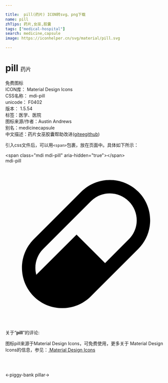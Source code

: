 ```yaml
---

title:  pill(药片) ICON转svg、png下载
name: pill
zhTips: 药片,女巫,胶囊
tags: ["medical-hospital"]
search: medicine,capsule
image: https://iconhelper.cn/svg/material/pill.svg

---
```


# pill  <small style="font-size: 60%;font-weight: 100">药片</small>


<div class="detail-page">
<p>
<span><span class="badge-success badge">免费图标</span> </span>
<br/>
<span>
ICON库：
<span class="badge-secondary badge">Material Design Icons</span> 
</span>
<br/>
<span>
CSS名称：
<span class="badge-secondary badge">mdi-pill</span> 
</span>
<br/>
<span>
unicode：
<span class="badge-secondary badge">F0402</span> 
<copy-btn content='F0402' btn-title=""></copy-btn>
<copy-btn :content='String.fromCodePoint(parseInt("F0402", 16))' btn-title="复制U"></copy-btn>
</span>
<br/>
<span>
版本：
<span class="badge-secondary badge">1.5.54</span> 
</span><br/><span>标签：<span class="badge-light badge"><router-link to="/tags/medical-hospital.html">医学、医院</router-link></span></span>
<br/>
<span>图标来源/作者：<span class="badge-light badge">Austin Andrews</span></span> 
<br/>
<span>别名：<span class="badge-light badge">medicine</span><span class="badge-light badge">capsule</span></span><br/><span class="zh-detail">中文描述：<span class="badge-primary badge">药片</span><span class="badge-primary badge">女巫</span><span class="badge-primary badge">胶囊</span><span class="help-link"><span>帮助改进</span>(<a href="https://gitee.com/liuwave/icon-helper/edit/master/json/material/pill.json" target="_blank" rel="noopener noreferrer">gitee</a><a href="https://github.com/liuwave/icon-helper/edit/master/json/material/pill.json" target="_blank" rel="noopener noreferrer">github</a></span>)</span><br/>
</p>
</div>
<div class="alert alert-dark">
  <i class="mdi mdi-pill mdi-48px"></i>
  <i class="mdi mdi-pill mdi-36px"></i>
  <i class="mdi mdi-pill mdi-24px"></i>
  <i class="mdi mdi-pill mdi-18px"></i>
</div>
<div>
  <p>引入css文件后，可以用<code>&lt;span&gt;</code>包裹，放在页面中。具体如下所示：    
  </p>
  <div class="alert alert-primary" style="font-size: 14px">
    &lt;span class="mdi mdi-pill" aria-hidden="true"&gt;&lt;/span&gt;
    <copy-btn content='<span class="mdi mdi-pill" aria-hidden="true"></span>'></copy-btn>
  </div>
  <div class="alert alert-secondary">
    <i class="mdi mdi-pill"
    style="font-size: 24px"
    aria-hidden="true"></i> mdi-pill
    <copy-btn content="mdi-pill" btn-title="复制图标名称"></copy-btn>
  </div>
</div>
<div id="svg" class="svg-wrap">
<svg xmlns="http://www.w3.org/2000/svg" viewBox="0 0 24 24"><path d="M4.22,11.29L11.29,4.22C13.64,1.88 17.43,1.88 19.78,4.22C22.12,6.56 22.12,10.36 19.78,12.71L12.71,19.78C10.36,22.12 6.56,22.12 4.22,19.78C1.88,17.43 1.88,13.64 4.22,11.29M5.64,12.71C4.59,13.75 4.24,15.24 4.6,16.57L10.59,10.59L14.83,14.83L18.36,11.29C19.93,9.73 19.93,7.2 18.36,5.64C16.8,4.07 14.27,4.07 12.71,5.64L5.64,12.71Z" /></svg>
</div>
<detail full-name='mdi-pill'></detail>
<div class="icon-detail__container">
<p>关于“<b>pill</b>”的评论:</p>
</div>
<Vssue title="关于“pill”的评论" />    
<div><p>图标pill来源于Material Design Icons，可免费使用，更多关于 Material Design Icons的信息，参见：<a target="_blank" href="https://iconhelper.cn/material.html"> Material Design Icons</a>
</p></div>

<div style="padding:2rem 0 " class="page-nav"><p class="inner"><span class="prev">←<router-link to="/icon/piggy-bank.html">piggy-bank</router-link></span> <span class="next"><router-link to="/icon/pillar.html">pillar</router-link>→</span></p></div>


